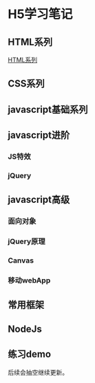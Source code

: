 # H5学习笔记

## HTML系列
[HTML系列](https://github.com/raymon77/H5-Note/tree/master/HTML%E5%9F%BA%E7%A1%80)

## CSS系列

## javascript基础系列

## javascript进阶
### JS特效
### jQuery

## javascript高级
### 面向对象
### jQuery原理
### Canvas
### 移动webApp

## 常用框架

## NodeJs

## 练习demo


后续会抽空继续更新。
